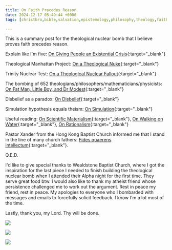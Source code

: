 ```yaml
---
title: On Faith Precedes Reason
date: 2024-12-17 05:49:44 +0000
tags: [christbro,bible,salvation,epistemology,philosophy,theology,faith,theism,atheism,simulation,rationalism,materialism]     # TAG names should always be lowercase

---
```


This is a summary post for the theological nuclear bomb that I believe proves faith precedes reason.

Explain like I'm five: [On Giving People an Existential Crisis](../on-giving-people-existential-crisis){:target="_blank"}

Theological Manhattan Project: [On a Theological Nuke](../on-theological-nuke){:target="_blank"}

Trinity Nuclear Test: [On a Theological Nuclear Fallout](../on-theological-nuclear-fallout){:target="_blank"}

The bombing of 652 theologians/philosophers/mathematicians/physicists: [On Fat Man, Little Boy, and Dr Modest](../on-fat-man-little-boy-dr-modest){:target="_blank"}

Disbelief as a paradox: [On Disbelief](../on-disbelief){:target="_blank"}

Simulation hypothesis equals theism: [On Simulation](../on-simulation){:target="_blank"}

Useful reading: [On Scientific Materialism](../on-scientific-materialism){:target="_blank"}, [On Walking on Water](../on-walking-water){:target="_blank"}, [On Rationalism](../on-rationalism){:target="_blank"}

Pastor Xander from the Hong Kong Baptist Church informed me that I stand in the line of many church fathers: [Fides quaerens intellectum](https://en.wikipedia.org/wiki/Fides_quaerens_intellectum){:target="_blank"}.

Q.E.D.

I'd like to give special thanks to Wealdstone Baptist Church, where I got the inspiration for the last piece I needed to finish building the theological nuclear bomb when I attended their Alpha night for the first time. They serve great food btw. I would also like to thank my atheist friend whose persistence challenged me to work out the argument. Rest in peace my friend, rest in peace. My apologies to everyone who I bombarded with messages and emails to forcefully solicit feedback. I know I'm a lot most of the time.

Lastly, thank you, my Lord. Thy will be done.

![](/3ba446d8523eb79a219e0bd6d95d39eb.jpeg)

![](/d588f1f57a31b4390ed346f67242e96a.jpeg)

![](/a5b62bc49d5a2e980b9c50ba2abaa609.jpeg)